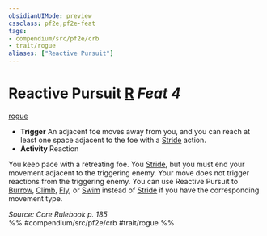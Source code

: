 ```yaml
---
obsidianUIMode: preview
cssclass: pf2e,pf2e-feat
tags:
- compendium/src/pf2e/crb
- trait/rogue
aliases: ["Reactive Pursuit"]
---
```

# Reactive Pursuit  [R](../../Rules/core-rulebook/chapter-9-playing-the-game.md#Actions "Reaction") *Feat 4*  
[rogue](../../Rules/traits/rogue.md)  

- **Trigger** An adjacent foe moves away from you, and you can reach at least one space adjacent to the foe with a [Stride](../../Rules/actions/stride.md) action.
- **Activity** Reaction

You keep pace with a retreating foe. You [Stride](../../Rules/actions/stride.md), but you must end your movement adjacent to the triggering enemy. Your move does not trigger reactions from the triggering enemy. You can use Reactive Pursuit to [Burrow](../../Rules/actions/burrow.md), [Climb](../../Rules/actions/climb.md), [Fly](../../Rules/actions/fly.md), or [Swim](../../Rules/actions/swim.md) instead of [Stride](../../Rules/actions/stride.md) if you have the corresponding movement type.

*Source: Core Rulebook p. 185*  
%% #compendium/src/pf2e/crb #trait/rogue %%
